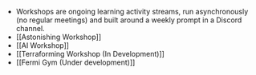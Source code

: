 - Workshops are ongoing learning activity streams, run asynchronously (no regular meetings) and built around a weekly prompt in a Discord channel.
- [[Astonishing Workshop]]
- [[AI Workshop]]
- [[Terraforming Workshop (In Development)]]
- [[Fermi Gym (Under development)]]
